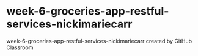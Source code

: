 # week-6-groceries-app-restful-services-nickimariecarr
week-6-groceries-app-restful-services-nickimariecarr created by GitHub Classroom
